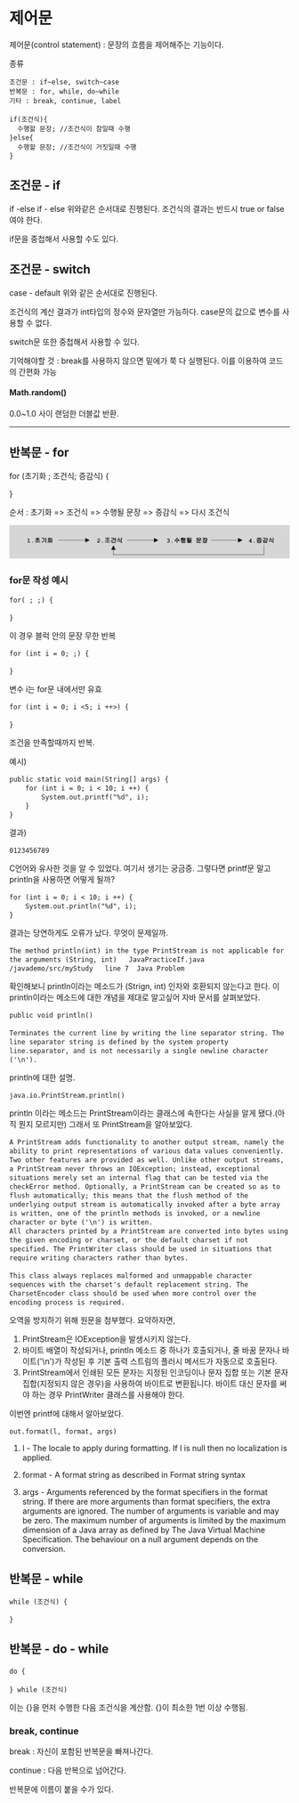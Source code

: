 
  # 제어문

  제어문(control statement) : 문장의 흐름을 제어해주는 기능이다.
 
  종류

    조건문 : if~else, switch~case
    반복문 : for, while, do~while
    기타 : break, continue, label
    
    if(조건식){
      수행할 문장; //조건식이 참일때 수행
    }else{
      수행할 문장; //조건식이 거짓일때 수행
    }


## 조건문 - if

if -else if - else
위와같은 순서대로 진행된다. 조건식의 결과는  반드시 true or false여야 한다.

if문을 중첩해서 사용할 수도 있다.

## 조건문 - switch

case - default
위와 같은 순서대로 진행된다.

조건식의 계산 결과가 int타입의 정수와 문자열만 가능하다.
case문의 값으로 변수를 사용할 수 없다.

switch문 또한 중첩해서 사용할 수 있다.

기억해야할 것 : break를 사용하지 않으면 밑에가 쭉 다 실행된다. 이를 이용하여 코드의 간편화 가능

#### Math.random()

0.0~1.0 사이 랜덤한 더블값 반환.

---
## 반복문 - for

for (초기화 ; 조건식; 증감식) {

}

순서 : 초기화 => 조건식 => 수행될 문장 => 증감식 => 다시 조건식

![](/img/for_0.PNG)


### for문 작성  예시

    for( ; ;) {
        
    }
이 경우 블럭 안의 문장 무한 반복

    for (int i = 0; ;) {
        
    }

변수 i는 for문 내에서만 유효

    for (int i = 0; i <5; i ++>) {

    }

조건을 만족할때까지 반복.

예시)

	public static void main(String[] args) {
		for (int i = 0; i < 10; i ++) {
			System.out.printf("%d", i);
		}
	}

결과)

    0123456789

C언어와 유사한 것을 알 수 있었다. 여기서 생기는 궁금증. 그렇다면 printf문 말고 println을 사용하면 어떻게 될까?


	for (int i = 0; i < 10; i ++) {
		System.out.println("%d", i);
	}

결과는 당연하게도 오류가 났다. 무엇이 문제일까.

    The method println(int) in the type PrintStream is not applicable for the arguments (String, int)	JavaPracticeIf.java	/javademo/src/myStudy	line 7	Java Problem

확인해보니 println이라는 메소드가 (Strign, int) 인자와 호환되지 않는다고 한다. 이 println이라는 메소드에 대한 개념을 제대로 알고싶어 자바 문서를 살펴보았다.

    public void println()

    Terminates the current line by writing the line separator string. The line separator string is defined by the system property line.separator, and is not necessarily a single newline character ('\n').

println에 대한 설명.

    java.io.PrintStream.println()

println 이라는 메소드는 PrintStream이라는 클래스에 속한다는 사실을 알게 됐다.(아직 뭔지 모르지만) 그래서 또 PrintStream을 알아보았다.

    A PrintStream adds functionality to another output stream, namely the ability to print representations of various data values conveniently. Two other features are provided as well. Unlike other output streams, a PrintStream never throws an IOException; instead, exceptional situations merely set an internal flag that can be tested via the checkError method. Optionally, a PrintStream can be created so as to flush automatically; this means that the flush method of the underlying output stream is automatically invoked after a byte array is written, one of the println methods is invoked, or a newline character or byte ('\n') is written.
    All characters printed by a PrintStream are converted into bytes using the given encoding or charset, or the default charset if not specified. The PrintWriter class should be used in situations that require writing characters rather than bytes.

    This class always replaces malformed and unmappable character sequences with the charset's default replacement string. The CharsetEncoder class should be used when more control over the encoding process is required.

오역을 방지하기 위해 원문을 첨부했다. 요약하자면,

1. PrintStream은 IOException을 발생시키지 않는다.
2. 바이트 배열이 작성되거나, println 메소드 중 하나가 호출되거나, 줄 바꿈 문자나 바이트('\n')가 작성된 후 기본 출력 스트림의 플러시 메서드가 자동으로 호출된다.
3. PrintStream에서 인쇄된 모든 문자는 지정된 인코딩이나 문자 집합 또는 기본 문자 집합(지정되지 않은 경우)을 사용하여 바이트로 변환됩니다. 바이트 대신 문자를 써야 하는 경우 PrintWriter 클래스를 사용해야 한다.

이번엔 printf에 대해서 알아보았다.

    out.format(l, format, args)

1. l - The locale to apply during formatting. If l is null then no localization is applied.

2. format - A format string as described in Format string syntax

3. args - Arguments referenced by the format specifiers in the format string. If there are more arguments than format specifiers, the extra arguments are ignored. The number of arguments is variable and may be zero. The maximum number of arguments is limited by the maximum dimension of a Java array as defined by The Java Virtual Machine Specification. The behaviour on a null argument depends on the conversion.


## 반복문 - while

    while (조건식) {

    }

## 반복문 - do - while

    do {

    } while (조건식)

이는 {}을 먼저 수행한 다음 조건식을 계산함. {}이 최소한 1번 이상 수행됨.

### break,  continue

break : 자신이 포함된 반복문을 빠져나간다.

continue : 다음 반복으로 넘어간다.

반복문에 이름이 붙을 수가 있다.


